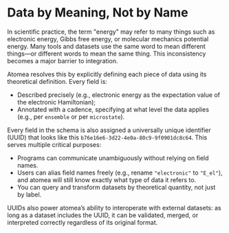 # Data by Meaning, Not by Name

In scientific practice, the term "energy" may refer to many things such as electronic energy, Gibbs free energy, or molecular mechanics potential energy.
Many tools and datasets use the same word to mean different things—or different words to mean the same thing.
This inconsistency becomes a major barrier to integration.

Atomea resolves this by explicitly defining each piece of data using its theoretical definition.
Every field is:

-   Described precisely (e.g., electronic energy as the expectation value of the electronic Hamiltonian);
-   Annotated with a cadence, specifying at what level the data applies (e.g., per `ensemble` or per `microstate`).

Every field in the schema is also assigned a universally unique identifier (UUID) that looks like this `b76e16e6-3d22-4e0a-80c9-9f0901dc8c64`.
This serves multiple critical purposes:

-   Programs can communicate unambiguously without relying on field names.
-   Users can alias field names freely (e.g., rename `"electronic"` to `"E_el"`), and atomea will still know exactly what type of data it refers to.
-   You can query and transform datasets by theoretical quantity, not just by label.

UUIDs also power atomea’s ability to interoperate with external datasets: as long as a dataset includes the UUID, it can be validated, merged, or interpreted correctly regardless of its original format.
